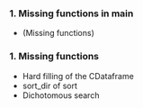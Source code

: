 
### 1. Missing functions in main
* (Missing functions)

### 1. Missing functions

* Hard filling of the CDataframe
* sort_dir of sort
* Dichotomous search



